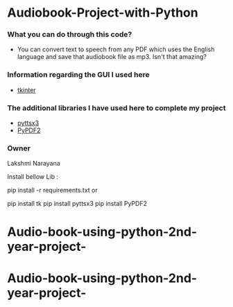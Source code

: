 # Audiobook-Project-with-Python
### What you can do through this code? ###
* You can convert text to speech from any PDF which uses the English language and save that audiobook file as mp3. Isn't that amazing?

### Information regarding the GUI I used here ###
* [tkinter](https://docs.python.org/3/library/tkinter.html)

### The additional libraries I have used here to complete my project ###
* [pyttsx3](https://pypi.org/project/pyttsx3/)
* [PyPDF2](https://pypi.org/project/PyPDF2/)

### Owner 
Lakshmi Narayana

Install bellow Lib :

pip install -r requirements.txt
or 

pip install tk
pip install pyttsx3
pip install PyPDF2

# Audio-book-using-python-2nd-year-project-
# Audio-book-using-python-2nd-year-project-
